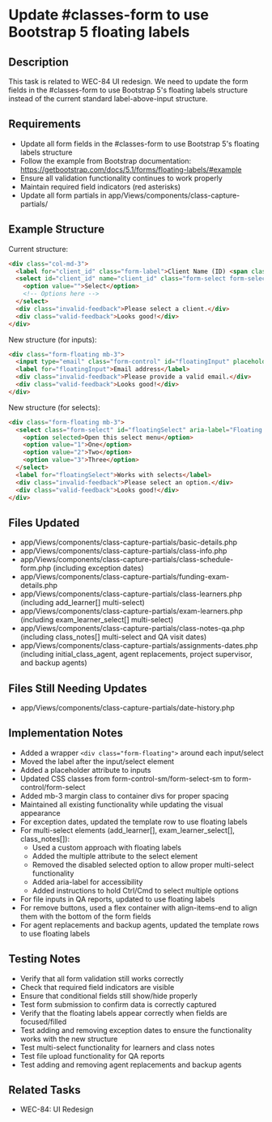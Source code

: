 # Update #classes-form to use Bootstrap 5 floating labels

## Description
This task is related to WEC-84 UI redesign. We need to update the form fields in the #classes-form to use Bootstrap 5's floating labels structure instead of the current standard label-above-input structure.

## Requirements
- Update all form fields in the #classes-form to use Bootstrap 5's floating labels structure
- Follow the example from Bootstrap documentation: https://getbootstrap.com/docs/5.1/forms/floating-labels/#example
- Ensure all validation functionality continues to work properly
- Maintain required field indicators (red asterisks)
- Update all form partials in app/Views/components/class-capture-partials/

## Example Structure
Current structure:
```html
<div class="col-md-3">
  <label for="client_id" class="form-label">Client Name (ID) <span class="text-danger">*</span></label>
  <select id="client_id" name="client_id" class="form-select form-select-sm" required>
    <option value="">Select</option>
    <!-- Options here -->
  </select>
  <div class="invalid-feedback">Please select a client.</div>
  <div class="valid-feedback">Looks good!</div>
</div>
```

New structure (for inputs):
```html
<div class="form-floating mb-3">
  <input type="email" class="form-control" id="floatingInput" placeholder="name@example.com">
  <label for="floatingInput">Email address</label>
  <div class="invalid-feedback">Please provide a valid email.</div>
  <div class="valid-feedback">Looks good!</div>
</div>
```

New structure (for selects):
```html
<div class="form-floating mb-3">
  <select class="form-select" id="floatingSelect" aria-label="Floating label select example">
    <option selected>Open this select menu</option>
    <option value="1">One</option>
    <option value="2">Two</option>
    <option value="3">Three</option>
  </select>
  <label for="floatingSelect">Works with selects</label>
  <div class="invalid-feedback">Please select an option.</div>
  <div class="valid-feedback">Looks good!</div>
</div>
```

## Files Updated
- app/Views/components/class-capture-partials/basic-details.php
- app/Views/components/class-capture-partials/class-info.php
- app/Views/components/class-capture-partials/class-schedule-form.php (including exception dates)
- app/Views/components/class-capture-partials/funding-exam-details.php
- app/Views/components/class-capture-partials/class-learners.php (including add_learner[] multi-select)
- app/Views/components/class-capture-partials/exam-learners.php (including exam_learner_select[] multi-select)
- app/Views/components/class-capture-partials/class-notes-qa.php (including class_notes[] multi-select and QA visit dates)
- app/Views/components/class-capture-partials/assignments-dates.php (including initial_class_agent, agent replacements, project supervisor, and backup agents)

## Files Still Needing Updates
- app/Views/components/class-capture-partials/date-history.php

## Implementation Notes
- Added a wrapper `<div class="form-floating">` around each input/select
- Moved the label after the input/select element
- Added a placeholder attribute to inputs
- Updated CSS classes from form-control-sm/form-select-sm to form-control/form-select
- Added mb-3 margin class to container divs for proper spacing
- Maintained all existing functionality while updating the visual appearance
- For exception dates, updated the template row to use floating labels
- For multi-select elements (add_learner[], exam_learner_select[], class_notes[]):
  * Used a custom approach with floating labels
  * Added the multiple attribute to the select element
  * Removed the disabled selected option to allow proper multi-select functionality
  * Added aria-label for accessibility
  * Added instructions to hold Ctrl/Cmd to select multiple options
- For file inputs in QA reports, updated to use floating labels
- For remove buttons, used a flex container with align-items-end to align them with the bottom of the form fields
- For agent replacements and backup agents, updated the template rows to use floating labels

## Testing Notes
- Verify that all form validation still works correctly
- Check that required field indicators are visible
- Ensure that conditional fields still show/hide properly
- Test form submission to confirm data is correctly captured
- Verify that the floating labels appear correctly when fields are focused/filled
- Test adding and removing exception dates to ensure the functionality works with the new structure
- Test multi-select functionality for learners and class notes
- Test file upload functionality for QA reports
- Test adding and removing agent replacements and backup agents

## Related Tasks
- WEC-84: UI Redesign
